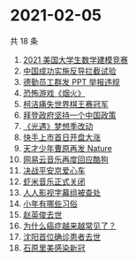 # 2021-02-05

共 18 条

<!-- BEGIN ZHIHUSEARCH -->
<!-- 最后更新时间 Fri Feb 05 2021 15:06:26 GMT+0800 (CST) -->
1. [2021 美国大学生数学建模竞赛](https://www.zhihu.com/search?q=2021美赛)
1. [中国成功实施反导拦截试验](https://www.zhihu.com/search?q=陆基中段反导)
1. [德勤员工群发 PPT 举报违规](https://www.zhihu.com/search?q=德勤)
1. [恐怖游戏《烟火》](https://www.zhihu.com/search?q=烟火)
1. [柯洁痛失世界棋王赛冠军](https://www.zhihu.com/search?q=柯洁)
1. [拜登政府坚持一个中国政策](https://www.zhihu.com/search?q=拜登政府)
1. [《光遇》梦想季改动](https://www.zhihu.com/search?q=光遇)
1. [快手上市首日开盘大涨](https://www.zhihu.com/search?q=快手上市)
1. [天才少年曹原再发 Nature](https://www.zhihu.com/search?q=曹原)
1. [网易云音乐再度回应酷狗](https://www.zhihu.com/search?q=网易云酷狗)
1. [决战平安京爱心车](https://www.zhihu.com/search?q=决战平安京)
1. [虾米音乐正式关闭](https://www.zhihu.com/search?q=虾米音乐)
1. [人人影视字幕组被查处](https://www.zhihu.com/search?q=人人影视字幕组)
1. [小年有哪些习俗](https://www.zhihu.com/search?q=小年)
1. [赵英俊去世](https://www.zhihu.com/search?q=赵英俊去世)
1. [为什么癌症越来越常见了？](https://www.zhihu.com/search?q=癌症)
1. [沈阳首位确诊患者去世](https://www.zhihu.com/search?q=沈阳尹老太)
1. [石原里美感染新冠](https://www.zhihu.com/search?q=石原里美新冠)
<!-- END ZHIHUSEARCH -->
